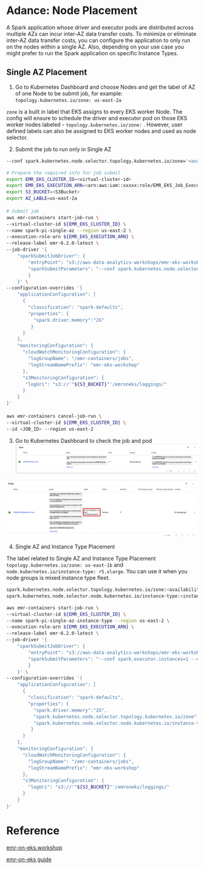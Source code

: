 # Adance: Node Placement

A Spark application whose driver and executor pods are distributed across multiple AZs can incur inter-AZ data transfer costs. To minimize or eliminate inter-AZ data transfer costs, you can configure the application to only run on the nodes within a single AZ. Also, depending on your use case you might prefer to run the Spark application on specific Instance Types.

## Single AZ Placement
1. Go to Kubernetes Dashboard and choose Nodes and get the label of AZ of one Node to be submit job, for example: `topology.kubernetes.io/zone: us-east-2a`

`zone` is a built in label that EKS assigns to every EKS worker Node. The config will ensure to schedule the driver and executor pod on those EKS worker nodes labeled - `topology.kubernetes.io/zone:` . However, user defined labels can also be assigned to EKS worker nodes and used as node selector.

2. Submit the job to run only in Single AZ

```bash
--conf spark.kubernetes.node.selector.topology.kubernetes.io/zone='<availability zone>'
```

```bash
# Prepare the required info for job submit
export EMR_EKS_CLUSTER_ID=<virtual-cluster-id>
export EMR_EKS_EXECUTION_ARN=<arn:aws:iam::xxxxx:role/EMR_EKS_Job_Execution_Role>
export S3_BUCKET=<S3Bucket>
export AZ_LABLE=us-east-2a

# Submit job
aws emr-containers start-job-run \
--virtual-cluster-id ${EMR_EKS_CLUSTER_ID} \
--name spark-pi-single-az --region us-east-2 \
--execution-role-arn ${EMR_EKS_EXECUTION_ARN} \
--release-label emr-6.2.0-latest \
--job-driver '{
    "sparkSubmitJobDriver": {
        "entryPoint": "s3://aws-data-analytics-workshops/emr-eks-workshop/scripts/pi.py",
        "sparkSubmitParameters": "--conf spark.kubernetes.node.selector.topology.kubernetes.io/zone='"${AZ_LABLE}"' --conf spark.executor.instances=1 --conf spark.executor.memory=2G --conf spark.executor.cores=1 --conf spark.driver.cores=1"
        }
    }' \
--configuration-overrides '{
    "applicationConfiguration": [
      {
        "classification": "spark-defaults", 
        "properties": {
          "spark.driver.memory":"2G"
         }
      }
    ], 
    "monitoringConfiguration": {
      "cloudWatchMonitoringConfiguration": {
        "logGroupName": "/emr-containers/jobs", 
        "logStreamNamePrefix": "emr-eks-workshop"
      }, 
      "s3MonitoringConfiguration": {
       "logUri": "s3://'"${S3_BUCKET}"'/emroneks/loggings/"
      }
    }
}'

aws emr-containers cancel-job-run \
--virtual-cluster-id ${EMR_EKS_CLUSTER_ID} \
--id <JOB_ID> --region us-east-2
```

3. Go to Kubernetes Dashboard to check the job and pod
![singleAZ_job](images/singleAZ_job.png)

![singleAZ_pod](images/singleAZ_pod.png)


4. Single AZ and Instance Type Placement

The label related to Single AZ and Instance Type Placement `topology.kubernetes.io/zone: us-east-1b` and `node.kubernetes.io/instance-type: r5.xlarge`. You can use it when you node groups is mixed instance type fleet.

```bash
spark.kubernetes.node.selector.topology.kubernetes.io/zone:<availability zone>
spark.kubernetes.node.selector.node.kubernetes.io/instance-type:<instance type>
```

```bash
aws emr-containers start-job-run \
--virtual-cluster-id ${EMR_EKS_CLUSTER_ID} \
--name spark-pi-single-az-instance-type --region us-east-2 \
--execution-role-arn ${EMR_EKS_EXECUTION_ARN} \
--release-label emr-6.2.0-latest \
--job-driver '{
    "sparkSubmitJobDriver": {
        "entryPoint": "s3://aws-data-analytics-workshops/emr-eks-workshop/scripts/pi.py",
        "sparkSubmitParameters": "--conf spark.executor.instances=1 --conf spark.executor.memory=2G --conf spark.executor.cores=1 --conf spark.driver.cores=1"
        }
    }' \
--configuration-overrides '{
    "applicationConfiguration": [
      {
        "classification": "spark-defaults", 
        "properties": {
          "spark.driver.memory":"2G",
          "spark.kubernetes.node.selector.topology.kubernetes.io/zone":"us-east-1b",
          "spark.kubernetes.node.selector.node.kubernetes.io/instance-type":"m5.xlarge"
         }
      }
    ], 
    "monitoringConfiguration": {
      "cloudWatchMonitoringConfiguration": {
        "logGroupName": "/emr-containers/jobs", 
        "logStreamNamePrefix": "emr-eks-workshop"
      }, 
      "s3MonitoringConfiguration": {
        "logUri": "s3://'"${S3_BUCKET}"'/emroneks/loggings/"
      }
    }
}'
```

# Reference
[emr-on-eks.workshop](https://emr-on-eks.workshop.aws/introduction.html)

[emr-on-eks guide](https://docs.aws.amazon.com/emr/latest/EMR-on-EKS-DevelopmentGuide/emr-eks.html)

